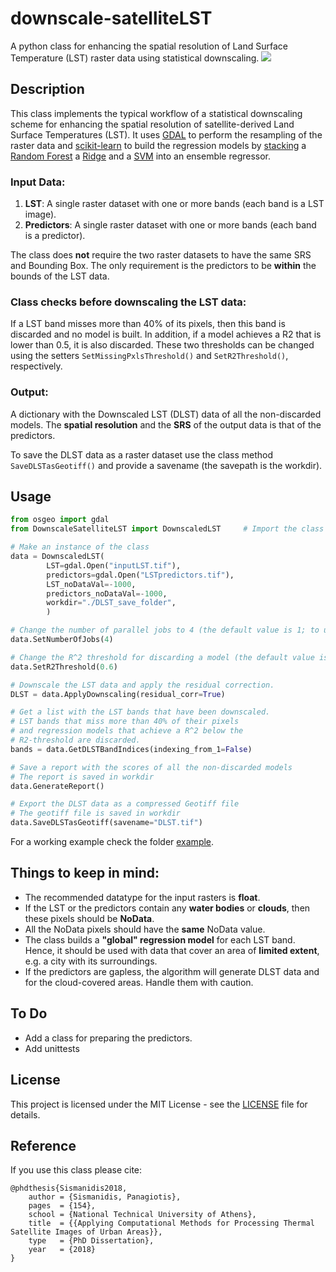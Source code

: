 # downscale-satelliteLST
A python class for enhancing the spatial resolution of Land Surface Temperature (LST) raster data using statistical downscaling.
![](LST_vs_DLST_compr.gif)

## Description
This class implements the typical workflow of a statistical downscaling scheme for enhancing the spatial resolution of satellite-derived Land Surface Temperatures (LST). It uses [GDAL](https://gdal.org/python/) to perform the resampling of the raster data and [scikit-learn](https://scikit-learn.org/stable/) to build the regression models by [stacking](https://scikit-learn.org/stable/modules/generated/sklearn.ensemble.StackingRegressor.html) a [Random Forest](https://scikit-learn.org/stable/modules/generated/sklearn.ensemble.RandomForestRegressor.html?highlight=random%20forest#sklearn.ensemble.RandomForestRegressor) a [Ridge](https://scikit-learn.org/stable/modules/generated/sklearn.linear_model.Ridge.html?highlight=ridge#sklearn.linear_model.Ridge) and a [SVM](https://scikit-learn.org/stable/modules/classes.html?highlight=svm#module-sklearn.svm) into an ensemble regressor.

### Input Data:
1. **LST**: A single raster dataset with one or more bands (each band is a LST image).
2. **Predictors**: A single raster dataset with one or more bands (each band is a predictor).

The class does **not** require the two raster datasets to have the same SRS and Bounding  Box. The only requirement is the predictors to be **within** the bounds of the LST data.

### Class checks before downscaling the LST data:
If a LST band misses more than 40% of its pixels, then this band is discarded and no model is built. In addition, if a model achieves a R2 that is lower than 0.5, it is also discarded. These two thresholds can be changed using the setters `SetMissingPxlsThreshold()` and `SetR2Threshold()`, respectively.

### Output:
A dictionary with the Downscaled LST (DLST) data of all the non-discarded models. The **spatial resolution** and the **SRS** of the output data is that of the predictors.

To save the DLST data as a raster dataset use the class method `SaveDLSTasGeotiff()` and provide a savename (the savepath is the workdir).

## Usage
```python
from osgeo import gdal
from DownscaleSatelliteLST import DownscaledLST     # Import the class

# Make an instance of the class
data = DownscaledLST(
        LST=gdal.Open("inputLST.tif"),				 
        predictors=gdal.Open("LSTpredictors.tif"),   
        LST_noDataVal=-1000,						
        predictors_noDataVal=-1000,		
        workdir="./DLST_save_folder",
        )

# Change the number of parallel jobs to 4 (the default value is 1; to use all cores use -1)
data.SetNumberOfJobs(4)

# Change the R^2 threshold for discarding a model (the default value is 0.5)
data.SetR2Threshold(0.6)

# Downscale the LST data and apply the residual correction.
DLST = data.ApplyDownscaling(residual_corr=True)

# Get a list with the LST bands that have been downscaled.
# LST bands that miss more than 40% of their pixels 
# and regression models that achieve a R^2 below the
# R2-threshold are discarded.
bands = data.GetDLSTBandIndices(indexing_from_1=False)

# Save a report with the scores of all the non-discarded models
# The report is saved in workdir
data.GenerateReport()

# Export the DLST data as a compressed Geotiff file
# The geotiff file is saved in workdir 
data.SaveDLSTasGeotiff(savename="DLST.tif")
```
For a working example check the folder [example](example).

## Things to keep in mind:
- The recommended datatype for the input rasters is **float**.
- If the LST or the predictors contain any **water bodies** or **clouds**, then these pixels should be **NoData**.
- All the NoData pixels should have the **same** NoData value.
- The class builds a **"global" regression model** for each LST band. Hence, it should be used with data that cover an area of **limited extent**, e.g. a city with its surroundings.
- If the predictors are gapless, the algorithm will generate DLST data and for the cloud-covered areas. Handle them with caution.

## To Do
- Add a class for preparing the predictors.
- Add unittests

## License
This project is licensed under the MIT License - see the [LICENSE](LICENSE) file for details.

## Reference
If you use this class please cite:

    @phdthesis{Sismanidis2018,
        author = {Sismanidis, Panagiotis},
        pages  = {154},
        school = {National Technical University of Athens},
        title  = {{Applying Computational Methods for Processing Thermal Satellite Images of Urban Areas}},
        type   = {PhD Dissertation},
        year   = {2018}
    }
